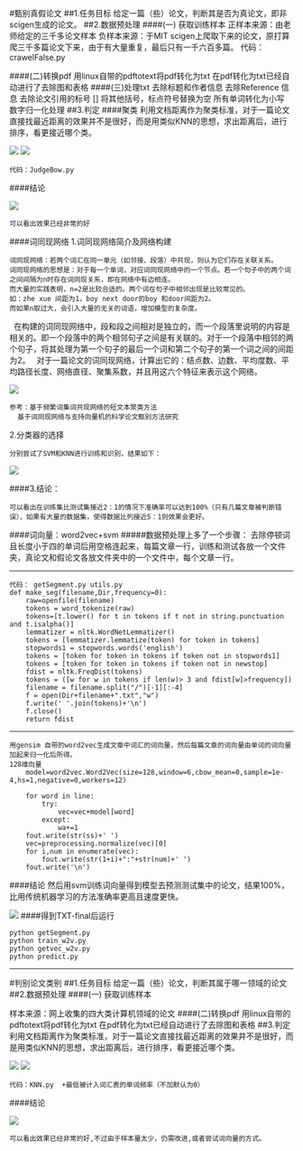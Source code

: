 #甄别真假论文
##1.任务目标
	给定一篇（些）论文，判断其是否为真论文，即非scigen生成的论文。
##2.数据预处理
####(一) 获取训练样本
	正样本来源：由老师给定的三千多论文样本
	负样本来源：于MIT scigen上爬取下来的论文，原打算爬三千多篇论文下来，由于有大量重复，最后只有一千六百多篇。
	代码：crawelFalse.py

####(二)转换pdf
	用linux自带的pdftotext将pdf转化为txt
	在pdf转化为txt已经自动进行了去除图和表格
####(三)处理txt
	去除标题和作者信息
	去除Reference 信息
	去除论文引用的标号 []
	将其他括号，标点符号替换为空
	所有单词转化为小写
	数字归一化处理
##3.判定
####聚类
	利用文档距离作为聚类标准，对于一篇论文直接找最近距离的效果并不是很好，而是用类似KNN的思想，求出距离后，进行排序，看更接近哪个类。
	
![](https://github.com/Victorianuonuo/ai-project-2016/blob/master/2014201426/pictures/%E5%9B%BE%E7%89%871.png) 
![](https://github.com/Victorianuonuo/ai-project-2016/blob/master/2014201426/pictures/%E5%9B%BE%E7%89%872.png) 

	代码：JudgeBow.py
####结论

![](https://github.com/Victorianuonuo/ai-project-2016/blob/master/2014201426/pictures/%E5%9B%BE%E7%89%876.png) 

	可以看出效果已经非常的好

####词同现网络
1.词同现网络简介及网络构建

	词同现网络：若两个词汇在同一单元（如邻接、段落）中共现，则认为它们存在关联关系。
	词同现网络的思想是：对于每一个单词，对应词同现网络中的一个节点。若一个句子中的两个词之间间隔为n时存在词同现关系，即在网络中有边相连。
	而大量的实践表明，n=2是比较合适的。两个词在句子中相邻出现是比较常见的。
	如：zhe xue 间距为1，boy next door的boy 和door间距为2。
	而如果n取过大，会引入大量的无关的词语，增加模型的复杂度。
 
	在构建的词同现网络中，段和段之间相对是独立的，而一个段落里说明的内容是相关的。即一个段落中的两个相邻句子之间是有关联的。对于一个段落中相邻的两个句子，将其处理为第一个句子的最后一个词和第二个句子的第一个词之间的间距为2。
 
	对于一篇论文的词同现网络，计算出它的：结点数、边数、平均度数、平均路径长度、网络直径、聚集系数，并且用这六个特征来表示这个网络。
	
![](https://github.com/Victorianuonuo/ai-project-2016/blob/master/2014201426/pictures/%E5%9B%BE%E7%89%874.png) 

	参考：基于频繁词集词共现网络的短文本聚类方法
      基于词同现网络与支持向量机的科学论文甄别方法研究

2.分类器的选择

	分别尝试了SVM和KNN进行训练和识别，结果如下：
![](https://github.com/Victorianuonuo/ai-project-2016/blob/master/2014201426/pictures/%E5%9B%BE%E7%89%875.png) 

####3.结论：

	可以看出在训练集比测试集接近2：1的情况下准确率可以达到100%（只有几篇文章被判断错误），如果有大量的数据集，使得数据比列接近5：1则效果会更好。

####词向量：word2vec+svm
#####数据预处理上多了一个步骤：
	去除停顿词且长度小于四的单词后用空格连起来，每篇文章一行，训练和测试各放一个文件夹，真论文和假论文各放文件夹中的一个文件中，每个文章一行。
***
	代码： getSegment.py utils.py
	def make_seg(filename,Dir,frequency=0):
		raw=openfile(filename)
		tokens = word_tokenize(raw)
		tokens=[t.lower() for t in tokens if t not in string.punctuation and t.isalpha()]
		lemmatizer = nltk.WordNetLemmatizer()
		tokens = [lemmatizer.lemmatize(token) for token in tokens]
		stopwords1 = stopwords.words('english')
		tokens = [token for token in tokens if token not in stopwords1]
		tokens = [token for token in tokens if token not in newstop]
		fdist = nltk.FreqDist(tokens)
		tokens = ([w for w in tokens if len(w)> 3 and fdist[w]>frequency])
		filename = filename.split("/")[-1][:-4]
		f = open(Dir+filename+".txt","w")
		f.write(' '.join(tokens)+'\n')
		f.close()
		return fdist
***
	
	用gensim 自带的word2vec生成文章中词汇的词向量，然后每篇文章的词向量由单词的词向量加起来归一化后所得。
	128维向量
	    model=word2vec.Word2Vec(size=128,window=6,cbow_mean=0,sample=1e-4,hs=1,negative=0,workers=12)

        for word in line:
            try:
                vec=vec+model[word]
            except:
                wa+=1
        fout.write(str(ss)+' ')
        vec=preprocessing.normalize(vec)[0]
        for i,num in enumerate(vec):
            fout.write(str(1+i)+":"+str(num)+' ')
        fout.write('\n')    
        
####结论
	然后用svm训练词向量得到模型去预测测试集中的论文，结果100%，比用传统机器学习的方法准确率更高且速度更快。
	
![](https://github.com/Victorianuonuo/ai-project-2016/blob/master/2014201426/pictures/233) 
####得到TXT-final后运行

	python getSegment.py
	python train_w2v.py
	python getvec_w2v.py
	python predict.py


-------------------------------------------------------------------------------------------
#判别论文类别
##1.任务目标
给定一篇（些）论文，判断其属于哪一领域的论文
##2.数据预处理
####(一) 获取训练样本

样本来源：网上收集的四大类计算机领域的论文
####(二)转换pdf
用linux自带的pdftotext将pdf转化为txt
在pdf转化为txt已经自动进行了去除图和表格
##3.判定
	利用文档距离作为聚类标准，对于一篇论文直接找最近距离的效果并不是很好，而是用类似KNN的思想，求出距离后，进行排序，看更接近哪个类。

![](https://github.com/Victorianuonuo/ai-project-2016/blob/master/2014201426/pictures/%E5%9B%BE%E7%89%871.png) 
![](https://github.com/Victorianuonuo/ai-project-2016/blob/master/2014201426/pictures/%E5%9B%BE%E7%89%872.png) 

	代码：KNN.py  +最低被计入词汇表的单词频率（不加默认为0）
####结论

![](https://github.com/Victorianuonuo/ai-project-2016/blob/master/2014201426/pictures/%E5%9B%BE%E7%89%873.png) 

	可以看出效果已经非常的好,不过由于样本量太少，仍需改进,或者尝试词向量的方式。

